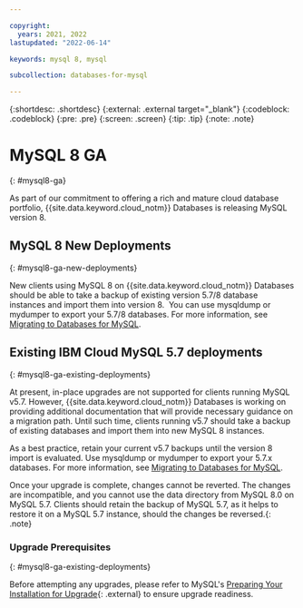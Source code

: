 ```yaml
---

copyright:
  years: 2021, 2022
lastupdated: "2022-06-14"

keywords: mysql 8, mysql

subcollection: databases-for-mysql

---
```


{:shortdesc: .shortdesc}
{:external: .external target="_blank"}
{:codeblock: .codeblock}
{:pre: .pre}
{:screen: .screen}
{:tip: .tip}
{:note: .note}

# MySQL 8 GA
{: #mysql8-ga}

As part of our commitment to offering a rich and mature cloud database portfolio, {{site.data.keyword.cloud_notm}} Databases is releasing MySQL version 8. 

## MySQL 8 New Deployments
{: #mysql8-ga-new-deployments}

New clients using MySQL 8 on {{site.data.keyword.cloud_notm}} Databases should be able to take a backup of existing version 5.7/8 database instances and import them into version 8. 
You can use mysqldump or mydumper to export your 5.7/8 databases. For more information, see [Migrating to Databases for MySQL](https://cloud.ibm.com/docs/databases-for-mysql?topic=databases-for-mysql-migrating).

## Existing IBM Cloud MySQL 5.7 deployments
{: #mysql8-ga-existing-deployments}

At present, in-place upgrades are not supported for clients running MySQL v5.7. However, {{site.data.keyword.cloud_notm}} Databases is working on providing additional documentation that will provide necessary guidance on a migration path. Until such time, clients running v5.7 should take a backup of existing databases and import them into new MySQL 8 instances. 

As a best practice, retain your current v5.7 backups until the version 8 import is evaluated. Use mysqldump or mydumper to export your 5.7.x databases. For more information, see [Migrating to Databases for MySQL](https://cloud.ibm.com/docs/databases-for-mysql?topic=databases-for-mysql-migrating).

Once your upgrade is complete, changes cannot be reverted. The changes are incompatible, and you cannot use the data directory from MySQL 8.0 on MySQL 5.7. Clients should retain the backup of MySQL 5.7, as it helps to restore it on a MySQL 5.7 instance, should the changes be reversed.{: .note}

### Upgrade Prerequisites
{: #mysql8-ga-existing-deployments}

Before attempting any upgrades, please refer to MySQL's [Preparing Your Installation for Upgrade](https://dev.mysql.com/doc/refman/8.0/en/upgrade-prerequisites.html){: .external} to ensure upgrade readiness.
